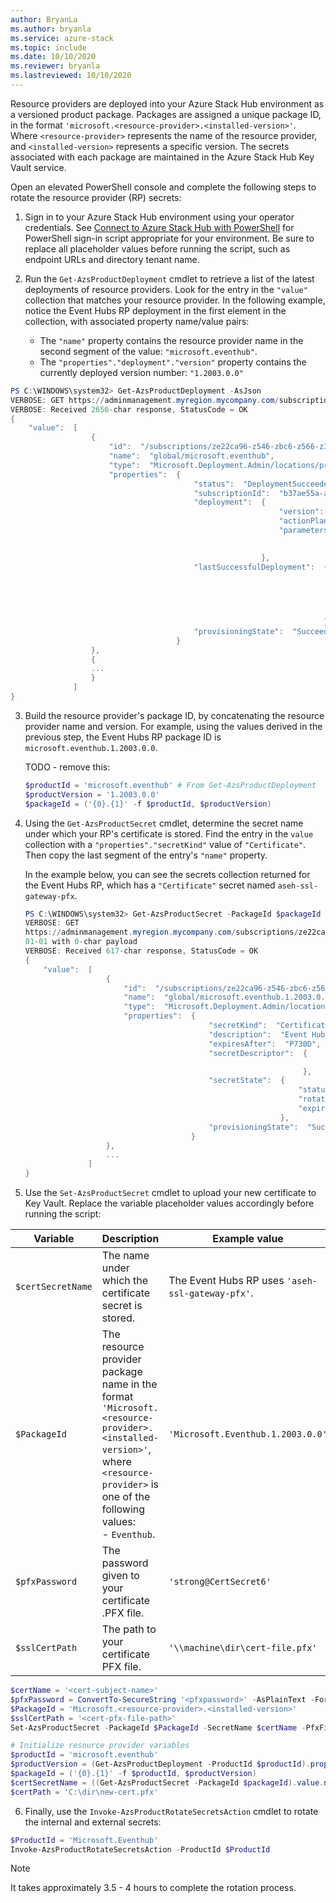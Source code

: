 ```yaml
---
author: BryanLa
ms.author: bryanla
ms.service: azure-stack
ms.topic: include
ms.date: 10/10/2020
ms.reviewer: bryanla
ms.lastreviewed: 10/10/2020
---
```


Resource providers are deployed into your Azure Stack Hub environment as a versioned product package. Packages are assigned a unique package ID, in the format `'microsoft.<resource-provider>.<installed-version>'`. Where `<resource-provider>` represents the name of the resource provider, and `<installed-version>` represents a specific version. The secrets associated with each package are maintained in the Azure Stack Hub Key Vault service. 

Open an elevated PowerShell console and complete the following steps to rotate the resource provider (RP) secrets:

1. Sign in to your Azure Stack Hub environment using your operator credentials. See [Connect to Azure Stack Hub with PowerShell](../operator/azure-stack-powershell-configure-admin.md) for PowerShell sign-in script appropriate for your environment. Be sure to replace all placeholder values before running the script, such as endpoint URLs and directory tenant name.

2. Run the `Get-AzsProductDeployment` cmdlet to retrieve a list of the latest deployments of resource providers. Look for the entry in the `"value"` collection that matches your resource provider. In the following example, notice the Event Hubs RP deployment in the first element in the collection, with associated property name/value pairs:
   - The `"name"` property contains the resource provider name in the second segment of the value: `"microsoft.eventhub"`. 
   - The `"properties"."deployment"."version"` property contains the currently deployed version number: `"1.2003.0.0"`

```powershell
PS C:\WINDOWS\system32> Get-AzsProductDeployment -AsJson
VERBOSE: GET https://adminmanagement.myregion.mycompany.com/subscriptions/ze22ca96-z546-zbc6-z566-z35f68799816/providers/Microsoft.Deployment.Admin/locations/global/productDeployments?api-version=2019-01-01 with 0-char payload
VERBOSE: Received 2656-char response, StatusCode = OK
{
    "value":  [
                  {
                      "id":  "/subscriptions/ze22ca96-z546-zbc6-z566-z35f68799816/providers/Microsoft.Deployment.Admin/locations/global/productDeployments/microsoft.eventhub",
                      "name":  "global/microsoft.eventhub",
                      "type":  "Microsoft.Deployment.Admin/locations/productDeployments",
                      "properties":  {
                                         "status":  "DeploymentSucceeded",
                                         "subscriptionId":  "b37ae55a-a6c6-4474-ba97-81519412adf5",
                                         "deployment":  {
                                                            "version":  "1.2003.0.0",
                                                            "actionPlanInstanceResourceId":  "/subscriptions/9e22ca99-854f-4bcb-956a-135f68799815/providers/Microsoft.Deployment.Admin/locations/global/actionplans/ab23fcd3-fef0-41a3-885d-e6ceb0f31e34",
                                                            "parameters":  {

                                                                           }
                                                        },
                                         "lastSuccessfulDeployment":  {
                                                                          "version":  "1.2003.0.0",
                                                                          "actionPlanInstanceResourceId":  "/subscriptions/9e22ca99-854f-4bcb-956a-135f68799815/providers/Microsoft.Deployment.Admin/locations/global/actionplans/ab23fcd3-fef0-41a3-885d-e6ceb0f31e34",
                                                                          "parameters":  {

                                                                                         }
                                                                      },
                                         "provisioningState":  "Succeeded"
                                     }
                  },
                  {
                  ...
                  }
              ]
}
```

3. Build the resource provider's package ID, by concatenating the resource provider name and version. For example, using the values derived in the previous step, the Event Hubs RP package ID is `microsoft.eventhub.1.2003.0.0`. 

   TODO - remove this:
   ```powershell
   $productId = 'microsoft.eventhub' # From Get-AzsProductDeployment 
   $productVersion = '1.2003.0.0'
   $packageId = ('{0}.{1}' -f $productId, $productVersion)
   ```

4. Using the `Get-AzsProductSecret` cmdlet, determine the secret name under which your RP's certificate is stored. Find the entry in the `value` collection with a `"properties"."secretKind"` value of `"Certificate"`. Then copy the last segment of the entry's `"name"` property. 

   In the example below, you can see the secrets collection returned for the Event Hubs RP, which has a `"Certificate"` secret named `aseh-ssl-gateway-pfx`. 

   ```powershell
   PS C:\WINDOWS\system32> Get-AzsProductSecret -PackageId $packageId -AsJson
   VERBOSE: GET
   https://adminmanagement.myregion.mycompany.com/subscriptions/ze22ca96-z546-zbc6-z566-z35f68799816/providers/   Microsoft.Deployment.Admin/locations/global/productPackages/microsoft.eventhub.1.2003.0.0/secrets?   api-version=2019-
   01-01 with 0-char payload
   VERBOSE: Received 617-char response, StatusCode = OK
   {
       "value":  [
                     {
                         "id":  "/subscriptions/ze22ca96-z546-zbc6-z566-z35f68799816/providers/Microsoft.   Deployment.Admin/locations/global/productPackages/microsoft.eventhub.1.2003.0.0/secrets/   aseh-ssl-gateway-pfx",
                         "name":  "global/microsoft.eventhub.1.2003.0.0/aseh-ssl-gateway-pfx",
                         "type":  "Microsoft.Deployment.Admin/locations/productPackages/secrets",
                         "properties":  {
                                            "secretKind":  "Certificate",
                                            "description":  "Event Hubs gateway SSL certificate.",
                                            "expiresAfter":  "P730D",
                                            "secretDescriptor":  {
   
                                                                 },
                                            "secretState":  {
                                                                "status":  "Deployed",
                                                                "rotationStatus":  "None",
                                                                "expirationDate":  "2022-03-31T00:16:05.3068718Z"
                                                            },
                                            "provisioningState":  "Succeeded"
                                        }
                     },
                     ...
                 ]
   }
   ```

5. Use the `Set-AzsProductSecret` cmdlet to upload your new certificate to Key Vault. Replace the variable placeholder values accordingly before running the script:

| Variable | Description | Example value |
| -------- | ----------- | --------------|
| `$certSecretName` | The name under which the certificate secret is stored. | The Event Hubs RP uses `'aseh-ssl-gateway-pfx'`. |
| `$PackageId` | The resource provider package name in the format `'Microsoft.<resource-provider>.<installed-version>'`, where `<resource-provider>` is one of the following values:<br>- `Eventhub`. | `'Microsoft.Eventhub.1.2003.0.0'` |
| `$pfxPassword` | The password given to your certificate .PFX file. | `'strong@CertSecret6'` |
| `$sslCertPath` | The path to your certificate PFX file. | `'\\machine\dir\cert-file.pfx'` |

```powershell
$certName = '<cert-subject-name>' 
$pfxPassword = ConvertTo-SecureString '<pfxpassword>' -AsPlainText -Force   
$PackageId = 'Microsoft.<resource-provider>.<installed-version>'
$sslCertPath = '<cert-pfx-file-path>'
Set-AzsProductSecret -PackageId $PackageId -SecretName $certName -PfxFileName $sslCertPath -PfxPassword $pfxPassword -Force
```

```powershell
# Initialize resource provider variables
$productId = 'microsoft.eventhub'
$productVersion = (Get-AzsProductDeployment -ProductId $productId).properties.deployment.version
$packageId = ('{0}.{1}' -f $productId, $productVersion)
$certSecretName = ((Get-AzsProductSecret -PackageId $packageId).value.name).split('/')[2]
$certPath = 'C:\dir\new-cert.pfx'

```


6. Finally, use the `Invoke-AzsProductRotateSecretsAction` cmdlet to rotate the internal and external secrets:

```powershell
$ProductId = 'Microsoft.Eventhub'
Invoke-AzsProductRotateSecretsAction -ProductId $ProductId
```

> [!NOTE]
> It takes approximately 3.5 - 4 hours to complete the rotation process.

